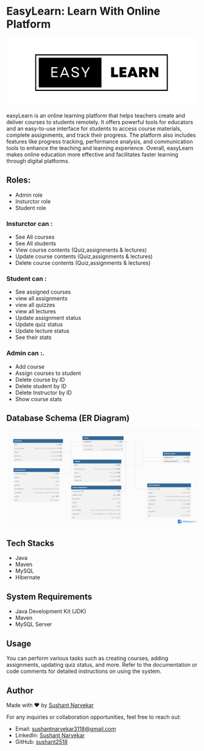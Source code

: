 
# EasyLearn:  Learn With Online Platform

 ![Database Schema](./logo/EASY%20LEARN.png)

easyLearn is an online learning platform that helps teachers create and deliver courses to students remotely. It offers powerful tools for educators and an easy-to-use interface for students to access course materials, complete assignments, and track their progress. The platform also includes features like progress tracking, performance analysis, and communication tools to enhance the teaching and learning experience. Overall, easyLearn makes online education more effective and facilitates faster learning through digital platforms.

## Roles:

- Admin role
- Insturctor role
- Student role 
### Insturctor can :
- See All courses
- See All students
- View course contents (Quiz,assignments & lectures)
- Update course contents (Quiz,assignments & lectures)
- Delete course contents (Quiz,assignments & lectures)
### Student can :
- See assigned courses
- view all assignments
- view all quizzes
- view all lectures
- Update assignment status
- Update quiz status
- Update lecture status
- See their stats 
### Admin can :.
- Add course
- Assign courses to student
- Delete course by ID
- Delete student by ID
- Delete Instructor by ID
- Show course stats 


## Database Schema (ER Diagram)

  ![Database Schema](./Images/database%20daigram.png)


## Tech Stacks 
- Java
- Maven
- MySQL
- Hibernate

## System Requirements

- Java Development Kit (JDK)
- Maven
- MySQL Server

  
## Usage
You can perform various tasks such as creating courses, adding assignments, updating quiz status, and more. Refer to the documentation or code comments for detailed instructions on using the system.



## Author

Made with ❤️ by [Sushant Narvekar](https://github.com/anuragjatofficial)

For any inquiries or collaboration opportunities, feel free to reach out:

- Email: sushantnarvekar3118@gmail.com
- LinkedIn: [Sushant Narvekar](https://linkedin.com/in/sushant-narvekar-46172b192)
- GitHub: [sushant2518](https://github.com/Sushant2518)
